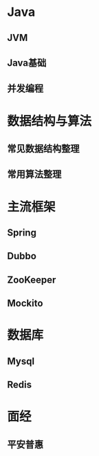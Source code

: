 # Java
## JVM
## Java基础
## 并发编程

# 数据结构与算法
## 常见数据结构整理
## 常用算法整理

# 主流框架
## Spring
## Dubbo
## ZooKeeper
## Mockito

# 数据库
## Mysql
## Redis

# 面经
## 平安普惠